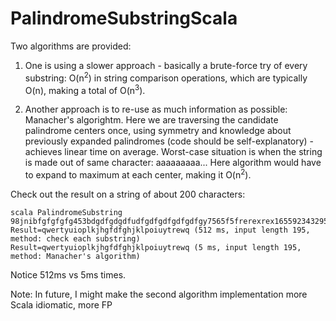 PalindromeSubstringScala
========================

Two algorithms are provided:

1. One is using a slower approach - basically a brute-force try of every substring:
O(n<sup>2</sup>) in string comparison operations, which are typically O(n), making a total of O(n<sup>3</sup>).

2. Another approach is to re-use as much information as possible: Manacher's algorightm.
Here we are traversing the candidate palindrome centers once, using symmetry and knowledge
about previously expanded palindromes (code should be self-explanatory) - 
achieves linear time on average. 
Worst-case situation is when the string is made out of same character: aaaaaaaaa...
Here algorithm would have to expand to maximum at each center, making it O(n<sup>2</sup>).

Check out the result on a string of about 200 characters:

```
scala PalindromeSubstring 98jnibfgfgfgfg453bdgdfgdgdfudfgdfgdfgdfgdfgy7565f5frerexrex16559234329545498jhhgdfgfgfg089fgfhgfdsasdfghf1234567890232323232dfdfdfererertyuiuytreasdfghjklkjhgfdsaqwertyuioplkjhgfdfghjklpoiuytrewq
Result=qwertyuioplkjhgfdfghjklpoiuytrewq (512 ms, input length 195, method: check each substring)
Result=qwertyuioplkjhgfdfghjklpoiuytrewq (5 ms, input length 195, method: Manacher's algorithm)
```

Notice 512ms vs 5ms times.

Note: In future, I might make the second algorithm implementation more Scala idiomatic, more FP


